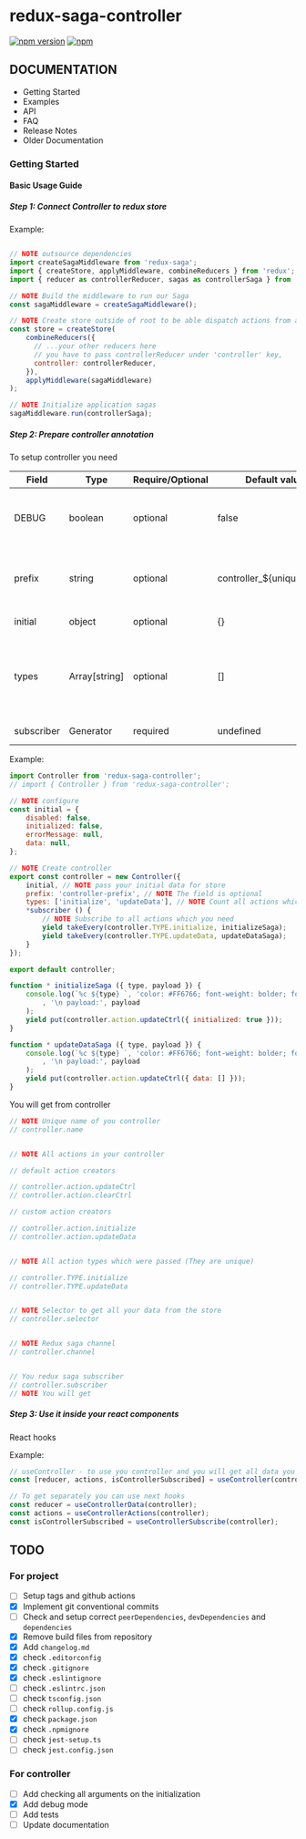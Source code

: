 
# redux-saga-controller

[![npm version](https://img.shields.io/npm/v/redux-saga-controller.svg)](https://www.npmjs.com/package/redux-saga-controller)
[![npm](https://img.shields.io/npm/dm/redux-saga-controller.svg)](https://www.npmjs.com/package/redux-saga-controller)

## DOCUMENTATION

- Getting Started
- Examples
- API
- FAQ
- Release Notes
- Older Documentation

### Getting Started

#### Basic Usage Guide

##### Step 1: Connect Controller to redux store

Example:

```js

// NOTE outsource dependencies
import createSagaMiddleware from 'redux-saga';
import { createStore, applyMiddleware, combineReducers } from 'redux';
import { reducer as controllerReducer, sagas as controllerSaga } from 'redux-saga-controller';

// NOTE Build the middleware to run our Saga
const sagaMiddleware = createSagaMiddleware();

// NOTE Create store outside of root to be able dispatch actions from anywhere!
const store = createStore(
    combineReducers({
      // ...your other reducers here
      // you have to pass controllerReducer under 'controller' key,
      controller: controllerReducer,
    }),
    applyMiddleware(sagaMiddleware)
);

// NOTE Initialize application sagas
sagaMiddleware.run(controllerSaga);
```

##### Step 2: Prepare controller annotation

To setup controller you need

| Field      | Type          | Require/Optional | Default value              | Description                                                                              |
|------------|---------------|------------------|----------------------------|------------------------------------------------------------------------------------------|
| DEBUG      | boolean       | optional         | false                      | In DEBUG mode you will get additional information in console                             |
| prefix     | string        | optional         | controller_${unique_index} | The unique name of controller and field name in the store                                |
| initial    | object        | optional         | {}                         | Initial data of your store                                                               |
| types      | Array[string] | optional         | []                         | All list types which you need (Actions for these types will be generated automatically)  |
| subscriber | Generator     | required         | undefined                  | Redux-saga subscriber                                                                    |

Example:

```js
import Controller from 'redux-saga-controller';
// import { Controller } from 'redux-saga-controller';

// NOTE configure
const initial = {
    disabled: false,
    initialized: false,
    errorMessage: null,
    data: null,
};

// NOTE Create controller
export const controller = new Controller({
    initial, // NOTE pass your initial data for store
    prefix: 'controller-prefix', // NOTE The field is optional
    types: ['initialize', 'updateData'], // NOTE Count all actions which you need
    *subscriber () {
        // NOTE Subscribe to all actions which you need
        yield takeEvery(controller.TYPE.initialize, initializeSaga);
        yield takeEvery(controller.TYPE.updateData, updateDataSaga);
    }
});

export default controller;

function * initializeSaga ({ type, payload }) {
    console.log(`%c ${type} `, 'color: #FF6766; font-weight: bolder; font-size: 12px;'
        , '\n payload:', payload
    );
    yield put(controller.action.updateCtrl({ initialized: true }));
}

function * updateDataSaga ({ type, payload }) {
    console.log(`%c ${type} `, 'color: #FF6766; font-weight: bolder; font-size: 12px;'
        , '\n payload:', payload
    );
    yield put(controller.action.updateCtrl({ data: [] }));
}
```

You will get from controller

```js
// NOTE Unique name of you controller
// controller.name


// NOTE All actions in your controller

// default action creators

// controller.action.updateCtrl
// controller.action.clearCtrl

// custom action creators

// controller.action.initialize
// controller.action.updateData


// NOTE All action types which were passed (They are unique)

// controller.TYPE.initialize
// controller.TYPE.updateData


// NOTE Selector to get all your data from the store
// controller.selector


// NOTE Redux saga channel
// controller.channel


// You redux saga subscriber
// controller.subscriber
// NOTE You will get
```

##### Step 3: Use it inside your react components

React hooks

Example:

```js
// useController - to use you controller and you will get all data you need
const [reducer, actions, isControllerSubscribed] = useController(controller);

// To get separately you can use next hooks
const reducer = useControllerData(controller);
const actions = useControllerActions(controller);
const isControllerSubscribed = useControllerSubscribe(controller);
```

## TODO

### For project

- [ ] Setup tags and github actions
- [x] Implement git conventional commits
- [ ] Check and setup correct `peerDependencies`, `devDependencies` and `dependencies`
- [x] Remove build files from repository
- [x] Add `changelog.md`
- [x] check `.editorconfig`
- [x] check `.gitignore`
- [x] check `.eslintignore`
- [ ] check `.eslintrc.json`
- [ ] check `tsconfig.json`
- [ ] check `rollup.config.js`
- [x] check `package.json`
- [x] check `.npmignore`
- [ ] check `jest-setup.ts`
- [ ] check `jest.config.json`

### For controller

- [ ] Add checking all arguments on the initialization
- [x] Add debug mode
- [ ] Add tests
- [ ] Update documentation
